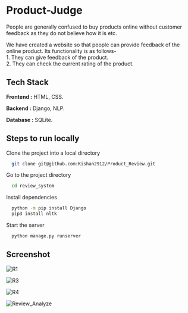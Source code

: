 
# Product-Judge

People are generally confused to buy products online without customer feedback as they do not believe how it is etc. 

We have created a website so that people can provide feedback of the online product. Its functionality is as follows-   
    1. They can give feedback of the product.  
    2. They can check the current rating of the product.  



## Tech Stack

**Frontend :** HTML, CSS.

**Backend :** Django, NLP.

**Database :** SQLite.


## Steps to run locally

Clone the project into a local directory

```bash
  git clone git@github.com:Kishan2912/Product_Review.git
```

Go to the project directory

```bash
  cd review_system
```

Install dependencies

```bash
  python -m pip install Django
  pip3 install nltk
```

Start the server

```bash
  python manage.py runserver
```

## Screenshot
![R1](https://user-images.githubusercontent.com/83392319/190671106-8347c5cd-51d4-49da-b63f-0fda1bf0c6d2.PNG)

![R3](https://user-images.githubusercontent.com/83392319/190671097-0bb50e86-d022-4d8b-bfad-115ac7b8c55e.PNG)

![R4](https://user-images.githubusercontent.com/83392319/190671116-c9252ce3-b522-4dff-b2e6-fcb7bc9660e3.PNG)

![Review_Analyze](https://user-images.githubusercontent.com/83392319/190671113-1cf7f61b-76f8-4815-acb3-d0376afcfee9.PNG)
